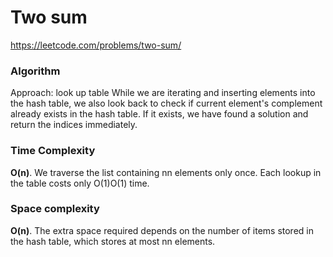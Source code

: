 # Two sum

https://leetcode.com/problems/two-sum/

### Algorithm
Approach: look up table
While we are iterating and inserting elements into the hash table, we also look back to check if current element's complement already exists in the hash table. If it exists, we have found a solution and return the indices immediately.

### Time Complexity
**O(n)**. We traverse the list containing nn elements only once. Each lookup in the table costs only O(1)O(1) time.

### Space complexity
**O(n)**. The extra space required depends on the number of items stored in the hash table, which stores at most nn elements.